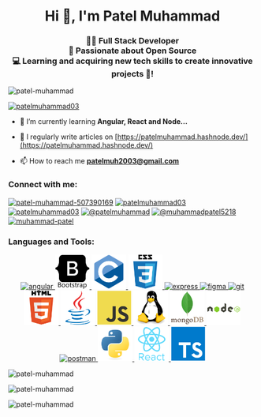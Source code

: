 <h1 align="center">Hi 👋, I'm Patel Muhammad</h1>
<h3 align="center">👨‍💻 Full Stack Developer <br> 🌟 Passionate about Open Source <br> 💻 Learning and acquiring new tech skills to create innovative projects 🚀!</h3>

<p align="left"> <img src="https://komarev.com/ghpvc/?username=patel-muhammad&label=Profile%20views&color=0e75b6&style=flat" alt="patel-muhammad" /> </p>

<p align="left"> <a href="https://twitter.com/patelmuhammad03" target="blank"><img src="https://img.shields.io/twitter/follow/patelmuhammad03?logo=twitter&style=for-the-badge" alt="patelmuhammad03" /></a> </p>

- 🌱 I’m currently learning **Angular, React and Node...**

- 📝 I regularly write articles on [https://patelmuhammad.hashnode.dev/](https://patelmuhammad.hashnode.dev/)

- 📫 How to reach me **patelmuh2003@gmail.com**

<h3 align="left">Connect with me:</h3>
<p align="left">
  
 <a href="https://linkedin.com/in/patel-muhammad-507390169" target="blank"><img align="center" src="https://raw.githubusercontent.com/rahuldkjain/github-profile-readme-generator/master/src/images/icons/Social/linked-in-alt.svg" alt="patel-muhammad-507390169" height="30" width="40" /></a>
<a href="https://twitter.com/patelmuhammad03" target="blank"><img align="center" src="https://raw.githubusercontent.com/rahuldkjain/github-profile-readme-generator/master/src/images/icons/Social/twitter.svg" alt="patelmuhammad03" height="30" width="40" /></a>
<a href="https://instagram.com/patelmuhammad03" target="blank"><img align="center" src="https://raw.githubusercontent.com/rahuldkjain/github-profile-readme-generator/master/src/images/icons/Social/instagram.svg" alt="patelmuhammad03" height="30" width="40" /></a>
<a href="https://hashnode.com/@patelmuhammad" target="blank"><img align="center" src="https://cdn.hashnode.com/res/hashnode/image/upload/v1611244244346/Y0nrI4kKp.png?auto=compress&w=500" alt="@patelmuhammad" height="30" width="30" /></a>
<a href="https://www.youtube.com/@muhammadpatel5218" target="blank"><img align="center" src="https://raw.githubusercontent.com/rahuldkjain/github-profile-readme-generator/master/src/images/icons/Social/youtube.svg" alt="@muhammadpatel5218" height="30" width="40" /></a>
<a href="https://www.leetcode.com/muhammad-patel" target="blank"><img align="center" src="https://raw.githubusercontent.com/rahuldkjain/github-profile-readme-generator/master/src/images/icons/Social/leet-code.svg" alt="muhammad-patel" height="30" width="40" /></a>
</p>

<h3 align="left">Languages and Tools:</h3>
<p align="center"> 
  <a href="https://angular.io" target="_blank" rel="noreferrer">
 <img src="https://angular.io/assets/images/logos/angular/angular.svg" alt="angular" width="70" height="70"/> </a> <a href="https://getbootstrap.com" target="_blank" rel="noreferrer"> <img src="https://raw.githubusercontent.com/devicons/devicon/master/icons/bootstrap/bootstrap-plain-wordmark.svg" alt="bootstrap" width="70" height="70"/> </a> <a href="https://www.cprogramming.com/" target="_blank" rel="noreferrer"> <img src="https://raw.githubusercontent.com/devicons/devicon/master/icons/c/c-original.svg" alt="c" width="70" height="70"/> </a> <a href="https://www.w3schools.com/css/" target="_blank" rel="noreferrer"> <img src="https://raw.githubusercontent.com/devicons/devicon/master/icons/css3/css3-original-wordmark.svg" alt="css3" width="70" height="70"/> </a> <a href="https://expressjs.com" target="_blank" rel="noreferrer"> <img src="https://user-images.githubusercontent.com/96219910/220943609-807477b3-5c0c-4e8c-ad16-2fb83de60eb6.png" alt="express" width="70" height="70"/> </a> <a href="https://www.figma.com/" target="_blank" rel="noreferrer"> <img src="https://www.vectorlogo.zone/logos/figma/figma-icon.svg" alt="figma" width="70" height="70"/> </a> <a href="https://git-scm.com/" target="_blank" rel="noreferrer"> <img src="https://www.vectorlogo.zone/logos/git-scm/git-scm-icon.svg" alt="git" width="70" height="70"/> </a> <a href="https://www.w3.org/html/" target="_blank" rel="noreferrer"> <img src="https://raw.githubusercontent.com/devicons/devicon/master/icons/html5/html5-original-wordmark.svg" alt="html5" width="70" height="70"/> </a> <a href="https://www.java.com" target="_blank" rel="noreferrer"> <img src="https://raw.githubusercontent.com/devicons/devicon/master/icons/java/java-original.svg" alt="java" width="70" height="70"/> </a> <a href="https://developer.mozilla.org/en-US/docs/Web/JavaScript" target="_blank" rel="noreferrer"> <img src="https://raw.githubusercontent.com/devicons/devicon/master/icons/javascript/javascript-original.svg" alt="javascript" width="70" height="70"/> </a> <a href="https://www.linux.org/" target="_blank" rel="noreferrer"> <img src="https://raw.githubusercontent.com/devicons/devicon/master/icons/linux/linux-original.svg" alt="linux" width="70" height="70"/> </a> <a href="https://www.mongodb.com/" target="_blank" rel="noreferrer"> <img src="https://raw.githubusercontent.com/devicons/devicon/master/icons/mongodb/mongodb-original-wordmark.svg" alt="mongodb" width="70" height="70"/> </a> <a href="https://nodejs.org" target="_blank" rel="noreferrer"> <img src="https://raw.githubusercontent.com/devicons/devicon/master/icons/nodejs/nodejs-original-wordmark.svg" alt="nodejs" width="70" height="70"/> </a> <a href="https://postman.com" target="_blank" rel="noreferrer"> <img src="https://www.vectorlogo.zone/logos/getpostman/getpostman-icon.svg" alt="postman" width="70" height="70"/> </a> <a href="https://www.python.org" target="_blank" rel="noreferrer"> <img src="https://raw.githubusercontent.com/devicons/devicon/master/icons/python/python-original.svg" alt="python" width="70" height="70"/> </a> <a href="https://reactjs.org/" target="_blank" rel="noreferrer"> <img src="https://raw.githubusercontent.com/devicons/devicon/master/icons/react/react-original-wordmark.svg" alt="react" width="70" height="70"/> </a> <a href="https://www.typescriptlang.org/" target="_blank" rel="noreferrer"> <img src="https://raw.githubusercontent.com/devicons/devicon/master/icons/typescript/typescript-original.svg" alt="typescript" width="70" height="70"/> </a> </p>

<p><img align="left" src="https://github-readme-stats.vercel.app/api/top-langs?username=patel-muhammad&show_icons=true&locale=en&layout=compact" alt="patel-muhammad" /></p><br>

<p><img align="left" src="https://github-readme-streak-stats.herokuapp.com/?user=patel-muhammad&" alt="patel-muhammad" /></p><br>

<p>&nbsp;<img align="left" src="https://github-readme-stats.vercel.app/api?username=patel-muhammad&show_icons=true&locale=en" alt="patel-muhammad" /></p>







